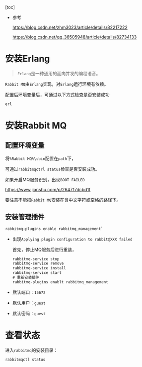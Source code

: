 [toc]

- 参考

  https://blog.csdn.net/zhm3023/article/details/82217222

  https://blog.csdn.net/qq_36505948/article/details/82734133

# 安装Erlang

> `Erlang`是一种通用的面向并发的编程语音。

`Rabbit MQ`由`Erlang`实现，对`Erlang`运行环境有依赖。

配置后环境变量后，可通过以下方式检查是否安装成功

``` bat
erl
```

# 安装Rabbit MQ

## 配置环境变量

将`%Rabbit MQ%\sbin`配置在`path`下，

可通过`rabbitmqctrl status`检查是否安装成功。

如果开启MQ服务识别，出现`BOOT FAILED`

https://www.jianshu.com/p/264717dcbd1f

要注意不能把`Rabbit MQ`安装在含中文字符或空格的路径下。

## 安装管理插件

``` bat
rabbitmq-plugins enable rabbitmq_management`
```

- 出现`Applying plugin configuration to rabbit@XXX failed`

  首先，停止MQ服务后进行重装，

  ``` bat
  rabbitmq-service stop
  rabbitmq-service remove
  rabbitmq-service install
  rabbitmq-service start
  # 重新安装插件
  rabbitmq-plugins enablt rabbitmq_management
  ```

- 默认端口：`15672`

- 默认用户：`guest`

- 默认密码：`guest`

# 查看状态

进入`rabbitmq`的安装目录：

``` shell
rabbitmqctl status
```



